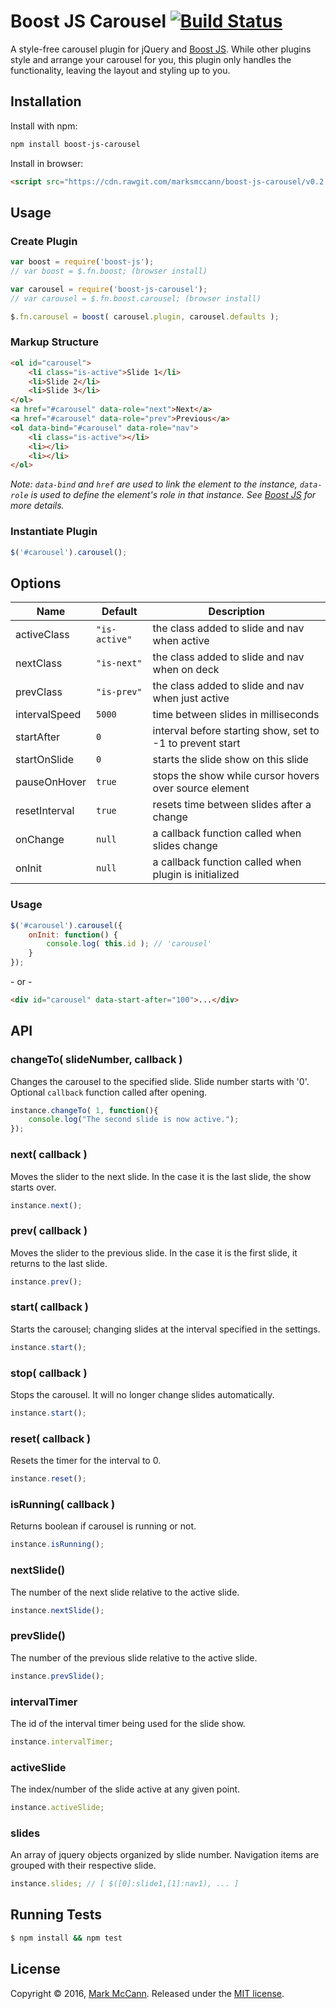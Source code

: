 Boost JS Carousel [![Build Status](https://travis-ci.org/marksmccann/boost-js-carousel.svg?branch=master)](https://travis-ci.org/marksmccann/boost-js-carousel)
==================================================
A style-free carousel plugin for jQuery and [Boost JS](https://github.com/marksmccann/boost-js). While other plugins style and arrange your carousel for you, this plugin only handles the functionality, leaving the layout and styling up to you.


Installation
--------------------------------------
Install with npm:
```bash
npm install boost-js-carousel
```
Install in browser:
```html
<script src="https://cdn.rawgit.com/marksmccann/boost-js-carousel/v0.2.0/dist/carousel.min.js"></script>
```

Usage
--------------------------------------

### Create Plugin
```javascript
var boost = require('boost-js');
// var boost = $.fn.boost; (browser install)

var carousel = require('boost-js-carousel');
// var carousel = $.fn.boost.carousel; (browser install)

$.fn.carousel = boost( carousel.plugin, carousel.defaults );
```

### Markup Structure
```html
<ol id="carousel">
    <li class="is-active">Slide 1</li>
    <li>Slide 2</li>
    <li>Slide 3</li>
</ol>
<a href="#carousel" data-role="next">Next</a>
<a href="#carousel" data-role="prev">Previous</a>
<ol data-bind="#carousel" data-role="nav">
    <li class="is-active"></li>
    <li></li>
    <li></li>
</ol>
```
*Note: `data-bind` and `href` are used to link the element to the instance, `data-role` is used to define the element's role in that instance. See [Boost JS](https://github.com/marksmccann/boost-js) for more details.*

### Instantiate Plugin
```javascript
$('#carousel').carousel();
```

Options
--------------------------------------
Name | Default | Description
--- | --- | ---
activeClass | `"is-active"` | the class added to slide and nav when active
nextClass | `"is-next"` | the class added to slide and nav when on deck
prevClass | `"is-prev"` | the class added to slide and nav when just active
intervalSpeed | `5000` | time between slides in milliseconds
startAfter | `0` | interval before starting show, set to -1 to prevent start
startOnSlide | `0` | starts the slide show on this slide
pauseOnHover | `true` | stops the show while cursor hovers over source element
resetInterval | `true` | resets time between slides after a change
onChange | `null` | a callback function called when slides change
onInit | `null` | a callback function called when plugin is initialized
### Usage
```javascript
$('#carousel').carousel({
	onInit: function() {
    	console.log( this.id ); // 'carousel'
    }
});
```
\- or -
```html
<div id="carousel" data-start-after="100">...</div>
```

API
--------------------------------------
### changeTo( slideNumber, callback )
Changes the carousel to the specified slide. Slide number starts with '0'. Optional `callback` function called after opening.
```javascript
instance.changeTo( 1, function(){
    console.log("The second slide is now active.");
});
```
### next( callback )
Moves the slider to the next slide. In the case it is the last slide, the show starts over.
```javascript
instance.next();
```
### prev( callback )
Moves the slider to the previous slide. In the case it is the first slide, it returns to the last slide.
```javascript
instance.prev();
```
### start( callback )
Starts the carousel; changing slides at the interval specified in the settings.
```javascript
instance.start();
```
### stop( callback )
Stops the carousel. It will no longer change slides automatically.
```javascript
instance.start();
```
### reset( callback )
Resets the timer for the interval to 0.
```javascript
instance.reset();
```
### isRunning( callback )
Returns boolean if carousel is running or not.
```javascript
instance.isRunning();
```
### nextSlide()
The number of the next slide relative to the active slide.
```javascript
instance.nextSlide();
```
### prevSlide()
The number of the previous slide relative to the active slide.
```javascript
instance.prevSlide();
```
### intervalTimer
The id of the interval timer being used for the slide show.
```javascript
instance.intervalTimer;
```
### activeSlide
The index/number of the slide active at any given point.
```javascript
instance.activeSlide;
```
### slides
An array of jquery objects organized by slide number. Navigation items are grouped with their respective slide.
```javascript
instance.slides; // [ $([0]:slide1,[1]:nav1), ... ]
```

Running Tests
--------------------------------------

```bash
$ npm install && npm test
```


License
--------------------------------------

Copyright © 2016, [Mark McCann](https://github.com/marksmccann).
Released under the [MIT license](LICENSE).

